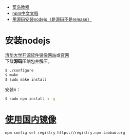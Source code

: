 * [菜鸟教程](https://www.runoob.com/nodejs/nodejs-tutorial.html)
* [npm中文文档](https://www.npmjs.com.cn/)
* [用源码安装nodejs（是源码不是release）](https://www.cnblogs.com/shengtaiyuan/p/10164823.html)

# 安装nodejs
[清华大学开源软件镜像网站](https://mirrors.tuna.tsinghua.edu.cn/)或[官网](https://nodejs.org/en/download/)  
下载**源码**压缩包并解压。  

```sh
$ ./configure
$ make
$ sudo make install
```

安装n：  
```sh
$ sudo npm install n -g
```

# [使用国内镜像](https://blog.csdn.net/qq_39207948/article/details/79449633)
```
npm config set registry https://registry.npm.taobao.org
```
